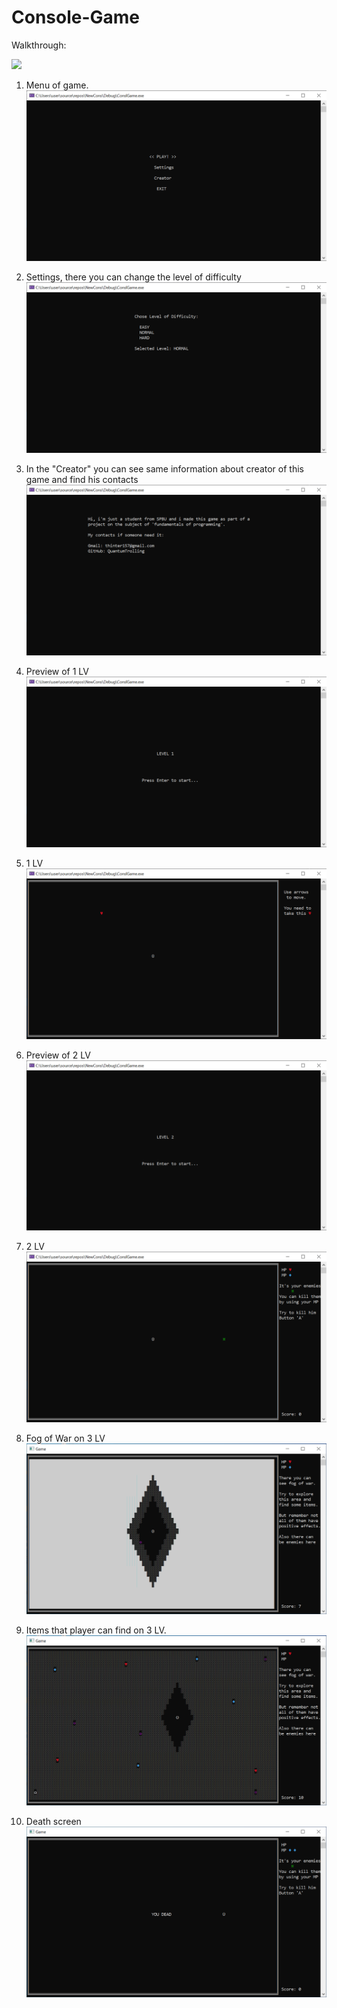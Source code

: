 # Console-Game

Walkthrough:

![](Video/Walkthrough.gif)

1. Menu of game.
![](Screens/Menu.png)

2. Settings, there you can change the level of difficulty
![](Screens/settings.png) 

3. In the "Creator" you can see same information about creator of this game and find his contacts
![](Screens/About.png)

4. Preview of 1 LV
![](Screens/1LVst.png)

5. 1 LV
![](Screens/1LV.png)

6. Preview of 2 LV
![](Screens/2LVst.png)

7. 2 LV
![](Screens/2LV.png)

8. Fog of War on 3 LV
![](Screens/fog2.png)

9. Items that player can find on 3 LV.
![](Screens/fog3.png)

10. Death screen
![](Screens/Death.png)
